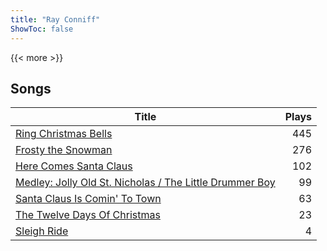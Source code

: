 ```yaml
---
title: "Ray Conniff"
ShowToc: false
---
```


{{< more >}}

## Songs
Title | Plays 
----- | -----: 
[Ring Christmas Bells](/songs/ring-christmas-bells) | 445
[Frosty the Snowman](/songs/frosty-the-snowman) | 276
[Here Comes Santa Claus](/songs/here-comes-santa-claus) | 102
[Medley: Jolly Old St. Nicholas / The Little Drummer Boy](/songs/medley-jolly-old-st-nicholas-the-little-drummer-boy) | 99
[Santa Claus Is Comin' To Town](/songs/santa-claus-is-comin-to-town) | 63
[The Twelve Days Of Christmas](/songs/the-twelve-days-of-christmas) | 23
[Sleigh Ride](/songs/sleigh-ride) | 4

